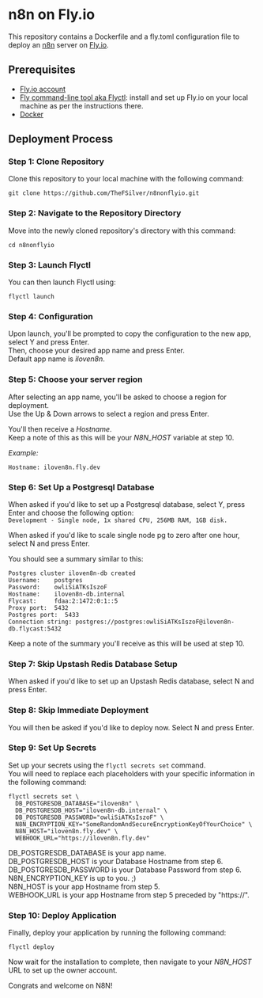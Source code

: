# n8n on Fly.io
This repository contains a Dockerfile and a fly.toml configuration file to deploy an [n8n](https://github.com/n8n-io) server on [Fly.io](https://fly.io).

## Prerequisites
- [Fly.io account](https://fly.io/)  
- [Fly command-line tool aka Flyctl](https://fly.io/docs/getting-started/installing-flyctl/): install and set up Fly.io on your local machine as per the instructions there.  
- [Docker](https://www.docker.com/products/docker-desktop)

## Deployment Process  
### Step 1: Clone Repository  
Clone this repository to your local machine with the following command:
```
git clone https://github.com/TheFSilver/n8nonflyio.git
``` 

### Step 2: Navigate to the Repository Directory  
Move into the newly cloned repository's directory with this command:
```
cd n8nonflyio
```

### Step 3: Launch Flyctl
You can then launch Flyctl using:
```
flyctl launch
```

### Step 4: Configuration
Upon launch, you'll be prompted to copy the configuration to the new app, select Y and press Enter.  
Then, choose your desired app name and press Enter.  
Default app name is *ìloven8n*.

### Step 5: Choose your server region
After selecting an app name, you'll be asked to choose a region for deployment.  
Use the Up & Down arrows to select a region and press Enter.  

You'll then receive a *Hostname*.  
Keep a note of this as this will be your *N8N_HOST* variable at step 10.  

*Example:*  
```
Hostname: iloven8n.fly.dev
```

### Step 6: Set Up a Postgresql Database
When asked if you'd like to set up a Postgresql database, select Y, press Enter and choose the following option:  
```Development - Single node, 1x shared CPU, 256MB RAM, 1GB disk.```  

When asked if you'd like to scale single node pg to zero after one hour, select N and press Enter.  

You should see a summary similar to this:
```
Postgres cluster iloven8n-db created
Username:    postgres
Password:    owliSiATKsIszoF
Hostname:    iloven8n-db.internal
Flycast:     fdaa:2:1472:0:1::5
Proxy port:  5432
Postgres port:  5433
Connection string: postgres://postgres:owliSiATKsIszoF@iloven8n-db.flycast:5432    
```
Keep a note of the summary you'll receive as this will be used at step 10.

### Step 7: Skip Upstash Redis Database Setup
When asked if you'd like to set up an Upstash Redis database, select N and press Enter.

### Step 8: Skip Immediate Deployment
You will then be asked if you'd like to deploy now. Select N and press Enter.

### Step 9: Set Up Secrets
Set up your secrets using the `flyctl secrets set` command.  
You will need to replace each placeholders with your specific information in the following command:
```
flyctl secrets set \
  DB_POSTGRESDB_DATABASE="iloven8n" \
  DB_POSTGRESDB_HOST="iloven8n-db.internal" \
  DB_POSTGRESDB_PASSWORD="owliSiATKsIszoF" \
  N8N_ENCRYPTION_KEY="SomeRandomAndSecureEncryptionKeyOfYourChoice" \
  N8N_HOST="iloven8n.fly.dev" \
  WEBHOOK_URL="https://iloven8n.fly.dev"
```
DB_POSTGRESDB_DATABASE is your app name.  
DB_POSTGRESDB_HOST is your Database Hostname from step 6.  
DB_POSTGRESDB_PASSWORD is your Database Password from step 6.  
N8N_ENCRYPTION_KEY is up to you. ;)  
N8N_HOST is your app Hostname from step 5.  
WEBHOOK_URL is your app Hostname from step 5 preceded by "https://".  

### Step 10: Deploy Application
Finally, deploy your application by running the following command:
```
flyctl deploy
```

Now wait for the installation to complete, then navigate to your *N8N_HOST* URL to set up the owner account.

Congrats and welcome on N8N!

